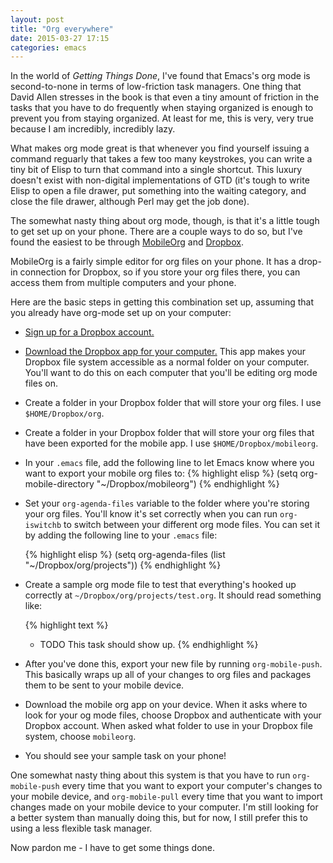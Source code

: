 ```yaml
---
layout: post
title: "Org everywhere"
date: 2015-03-27 17:15
categories: emacs
---
```

In the world of *Getting Things Done*, I've found that Emacs's org mode is second-to-none in terms of low-friction task managers. One thing that David Allen stresses in the book is that even a tiny amount of friction in the tasks that you have to do frequently when staying organized is enough to prevent you from staying organized. At least for me, this is very, very true because I am incredibly, incredibly lazy.

What makes org mode great is that whenever you find yourself issuing a command reguarly that takes a few too many keystrokes, you can write a tiny bit of Elisp to turn that command into a single shortcut. This luxury doesn't exist with non-digital implementations of GTD (it's tough to write Elisp to open a file drawer, put something into the waiting category, and close the file drawer, although Perl may get the job done).

The somewhat nasty thing about org mode, though, is that it's a little tough to get set up on your phone. There are a couple ways to do so, but I've found the easiest to be through [MobileOrg](http://mobileorg.ncogni.to/) and [Dropbox](https://www.dropbox.com/).

MobileOrg is a fairly simple editor for org files on your phone. It has a drop-in connection for Dropbox, so if you store your org files there, you can access them from multiple computers and your phone.

Here are the basic steps in getting this combination set up, assuming that you already have org-mode set up on your computer:

- [Sign up for a Dropbox account.](https://www.dropbox.com/login)
- [Download the Dropbox app for your computer.](https://www.dropbox.com/install) This app makes your Dropbox file system accessible as a normal folder on your computer. You'll want to do this on each computer that you'll be editing org mode files on.
- Create a folder in your Dropbox folder that will store your org files. I use `$HOME/Dropbox/org`.
- Create a folder in your Dropbox folder that will store your org files that have been exported for the mobile app. I use `$HOME/Dropbox/mobileorg`.
- In your `.emacs` file, add the following line to let Emacs know where you want to export your mobile org files to:
  {% highlight elisp %}
  (setq org-mobile-directory "~/Dropbox/mobileorg")
  {% endhighlight %}
- Set your `org-agenda-files` variable to the folder where you're storing your org files. You'll know it's set correctly when you can run `org-iswitchb` to switch between your different org mode files. You can set it by adding the following line to your `.emacs` file:

  {% highlight elisp %}
  (setq org-agenda-files (list "~/Dropbox/org/projects"))
  {% endhighlight %}
- Create a sample org mode file to test that everything's hooked up correctly at `~/Dropbox/org/projects/test.org`. It should read something like:

  {% highlight text %}
  * TODO This task should show up. 
  {% endhighlight %}

- After you've done this, export your new file by running `org-mobile-push`. This basically wraps up all of your changes to org files and packages them to be sent to your mobile device.
- Download the mobile org app on your device. When it asks where to look for your og mode files, choose Dropbox and authenticate with your Dropbox account. When asked what folder to use in your Dropbox file system, choose `mobileorg`.
- You should see your sample task on your phone!

One somewhat nasty thing about this system is that you have to run `org-mobile-push` every time that you want to export your computer's changes to your mobile device, and `org-mobile-pull` every time that you want to import changes made on your mobile device to your computer. I'm still looking for a better system than manually doing this, but for now, I still prefer this to using a less flexible task manager.

Now pardon me - I have to get some things done.
